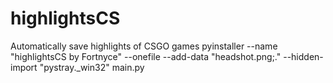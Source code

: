 # highlightsCS
Automatically save highlights of CSGO games
pyinstaller --name "highlightsCS by Fortnyce" --onefile --add-data "headshot.png;." --hidden-import "pystray._win32" main.py
